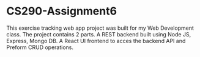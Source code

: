 # CS290-Assignment6
This exercise tracking web app project was built for my Web Development class. The project contains 2 parts. A REST backend built using Node JS, Express, Mongo DB. A React UI frontend to acces the backend API and Preform CRUD operations.
